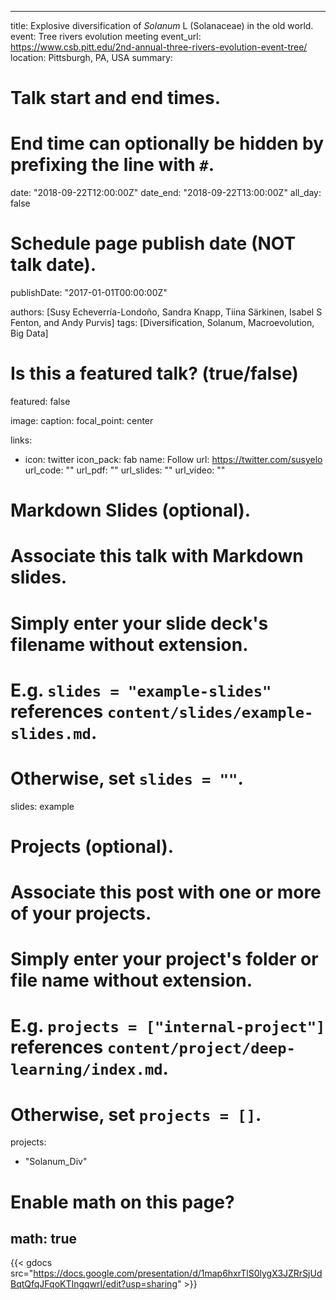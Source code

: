 
---
title: Explosive diversification of *Solanum* L (Solanaceae) in the old world.
event: Tree rivers evolution meeting
event_url: https://www.csb.pitt.edu/2nd-annual-three-rivers-evolution-event-tree/
location: Pittsburgh, PA, USA
summary:

# Talk start and end times.
#   End time can optionally be hidden by prefixing the line with `#`.
date: "2018-09-22T12:00:00Z"
date_end: "2018-09-22T13:00:00Z"
all_day: false

# Schedule page publish date (NOT talk date).
publishDate: "2017-01-01T00:00:00Z"

authors: [Susy Echeverría-Londoño, Sandra Knapp, Tiina Särkinen, Isabel S Fenton, and Andy Purvis]
tags: [Diversification, Solanum, Macroevolution, Big Data]

# Is this a featured talk? (true/false)
featured: false

image:
  caption:
  focal_point: center

links:
- icon: twitter
  icon_pack: fab
  name: Follow
  url: https://twitter.com/susyelo
url_code: ""
url_pdf: ""
url_slides: ""
url_video: ""

# Markdown Slides (optional).
#   Associate this talk with Markdown slides.
#   Simply enter your slide deck's filename without extension.
#   E.g. `slides = "example-slides"` references `content/slides/example-slides.md`.
#   Otherwise, set `slides = ""`.
slides: example

# Projects (optional).
#   Associate this post with one or more of your projects.
#   Simply enter your project's folder or file name without extension.
#   E.g. `projects = ["internal-project"]` references `content/project/deep-learning/index.md`.
#   Otherwise, set `projects = []`.
projects:
- "Solanum_Div"

# Enable math on this page?
math: true
---

{{< gdocs src="https://docs.google.com/presentation/d/1map6hxrTlS0lygX3JZRrSjUdBqtQfqJFqoKTIngqwrI/edit?usp=sharing" >}}
